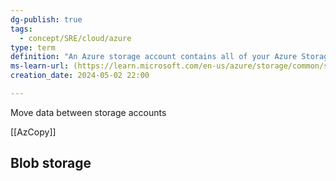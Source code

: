 ```yaml
---
dg-publish: true
tags:
  - concept/SRE/cloud/azure
type: term
definition: "An Azure storage account contains all of your Azure Storage data objects: blobs, files, queues, and tables."
ms-learn-url: (https://learn.microsoft.com/en-us/azure/storage/common/storage-account-overview)
creation_date: 2024-05-02 22:00

---
```


Move data between storage accounts

[[AzCopy]]

## Blob storage
